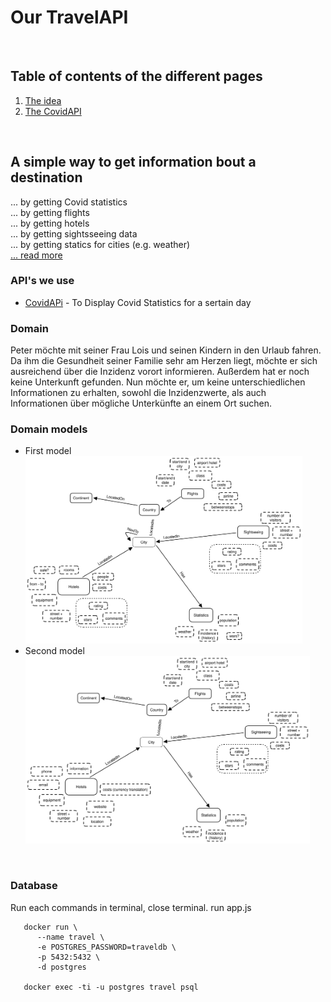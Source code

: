# Our TravelAPI

<br>

## Table of contents of the different pages

1. [The idea](md/idea.md)
2. [The CovidAPI](md/covidAPI.md)


<br>

## A simple way to get information bout a destination
... by getting Covid statistics <br>
... by getting flights <br>
... by getting hotels <br>
... by getting sightsseeing data <br>
... by getting statics for cities (e.g. weather) <br>
[... read more](md/idea.md)

### API's we use
   * [CovidAPi](https://rapidapi.com/api-sports/api/covid-193/) - To Display Covid Statistics for a sertain day


### Domain
   Peter möchte mit seiner Frau Lois und seinen Kindern in den Urlaub fahren. Da ihm die Gesundheit seiner Familie sehr am Herzen liegt, möchte er sich ausreichend über die Inzidenz vorort informieren. Außerdem hat er noch keine Unterkunft gefunden. Nun möchte er, um keine unterschiedlichen Informationen zu erhalten, sowohl die Inzidenzwerte, als auch Informationen über mögliche Unterkünfte an einem Ort suchen.

### Domain models
- First model <br>
   <img src="./img/firstDomain.svg" height=300px>
- Second model <br>
   <img src="./img/secondDomain.svg" height=300px>

<br>

### Database

Run each commands in terminal, close terminal. run app.js

```console
   docker run \
      --name travel \
      -e POSTGRES_PASSWORD=traveldb \
      -p 5432:5432 \
      -d postgres

   docker exec -ti -u postgres travel psql
```